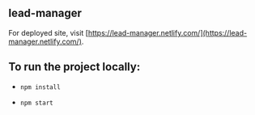 ## lead-manager

For deployed site, visit [https://lead-manager.netlify.com/](https://lead-manager.netlify.com/).

## To run the project locally:

* `npm install`

* `npm start`